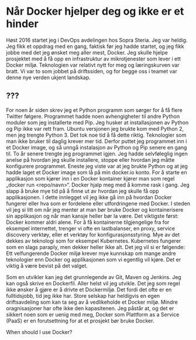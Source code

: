 # Når Docker hjelper deg og ikke er et hinder

Høst 2016 startet jeg i DevOps avdelingen hos Sopra Steria. Jeg var heldig. Jeg fikk et oppdrag med en gang, faktisk før jeg hadde startet, og jeg fikk jobbe med det jeg ønsket meg aller mest, Docker. Jeg skulle hjelpe prosjektet med å få opp en infrastruktur av mikrotjenester som lever i ett Docker miljø. Teknologien var relativt nytt for meg og læringskurven var bratt. Vi var to som jobbet på driftssiden, og for begge oss i teamet var denne nye verden ukjent landskap.

## ???

For noen år siden skrev jeg et Python programm som sørger for å få flere Twitter følgere. Programmet hadde noen avhengigheter til andre Python moduler som jeg installerte med Pip. Jeg husker at installasjonen av Python og Pip ikke var rett fram. Ubuntu versjonen jeg brukte kom med Python 2, men jeg trengte Python 3. Det tok noe tid å få dette riktig. Teknologier som man ikke bruker til daglig krever mer tid. Derfor puttet jeg programmet inn i et Docker image, og så unngå instalasjon av Python og Pip senere en gang til. 
To år senere trengte jeg programmet igjen. Jeg hadde selvføleglig ingen anelse på hvordan jeg skulle installere, stoppe eller hvordan jeg måtte konfigurere programmet. Eneste jeg viste var at jeg brukte Python og at jeg hadde laget et Docker image som lå på min docker.io konto. For å starte en applikasjon som kjører inn i en Docker kontainer kjører man som regel „docker run <repo/navn>“. Docker hjalp meg med å komme rask i gang. Jeg slapp å bruke mye tid på å finne ut av hvordan jeg skulle få opp applikasjonen.
I dette innlegget vil jeg ikke gå inn på hvordan Docker fungerer eller hva som er fordelene eller utfordringene med Docker. I steden vil jeg si litt om når jeg menter at man bør bruke Docker og kontainerisere sin applikasjon og når man kansje heller bør la være. 
Det viktigste først: Docker kommer aldri alene. For å få kontainerne tilgjengelige fra for eksempel internettet, trenger vi ofte en lastbalanser, en proxy, service discovery verktøy, eller et verktøy for konfigurasjonsstyring. Mye av det dekkes av teknologi som for eksempel Kubernetes. Kubernetes fungerer som en slags paraply, men dekker heller ikke alt. Det jeg vil si er følgende: Ett velfungerende Docker miljø krever mye kunnskap om mange andre teknologier enn Docker og applikasjonen som vi egentlig vil kjøre. Det er viktig å være bevist på det valget.

Som en utvikler kan jeg det grunnlegende av Git, Maven og Jenkins. Jeg kan også skrive en Dockerfil. Aller helst vil jeg utvikle. Det jeg som regel ikke ønsker å gjøre er å drivte et Dockermiljø. Det fordi det ofte er en fulltidsjobb, tid jeg ikke har. Store selskap har heldigvis en egen driftsavdeling som kan ta seg av å vedlikeholde et Docker miljø. Mindre oragnisasjoner har ofte ikke den kapasitenen. Jeg påstår at, og det er sikkert noen som er uenig med meg, Docker som Plattform as a Service (PaaS) er en forutsettning for at et prosjekt bør bruke Docker. 

When should I use Docker?
